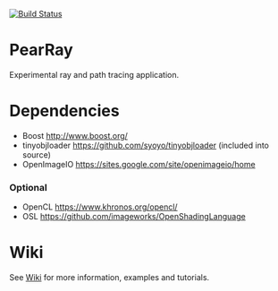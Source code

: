 [![Build Status](https://travis-ci.org/PearCoding/PearRay.svg?branch=master)](https://travis-ci.org/PearCoding/PearRay)

# PearRay
Experimental ray and path tracing application.


# Dependencies
 - Boost http://www.boost.org/
 - tinyobjloader https://github.com/syoyo/tinyobjloader (included into source)
 - OpenImageIO https://sites.google.com/site/openimageio/home

### Optional
 - OpenCL https://www.khronos.org/opencl/
 - OSL https://github.com/imageworks/OpenShadingLanguage

# Wiki
See [Wiki](https://github.com/PearCoding/PearRay/wiki) for more information, examples and tutorials.
